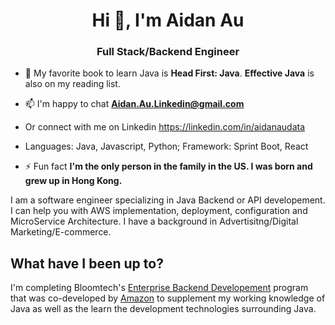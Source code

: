 <h1 align="center">Hi 👋, I'm Aidan Au</h1>
<h3 align="center">Full Stack/Backend Engineer</h3>

- 🌱 My favorite book to learn Java is **Head First: Java**. **Effective Java** is also on my reading list. 

- 📫 I'm happy to chat **Aidan.Au.Linkedin@gmail.com**
- Or connect with me on Linkedin https://linkedin.com/in/aidanaudata
- Languages: Java, Javascript, Python; Framework: Sprint Boot, React

- ⚡ Fun fact **I'm the only person in the family in the US. I was born and grew up in Hong Kong.**

I am a software engineer specializing in Java Backend or API developement. I can help you with AWS implementation, deployment, configuration and MicroService Architecture.
I have a background in Advertisitng/Digital Marketing/E-commerce. 

## What have I been up to? 
I'm completing Bloomtech's [Enterprise Backend Developement](https://www.bloomtech.com/courses/backend-development) program that was co-developed by [Amazon](https://amazontechnicalacademy.com/training-providers) to supplement my working knowledge of Java as well as the learn the development technologies surrounding Java.


